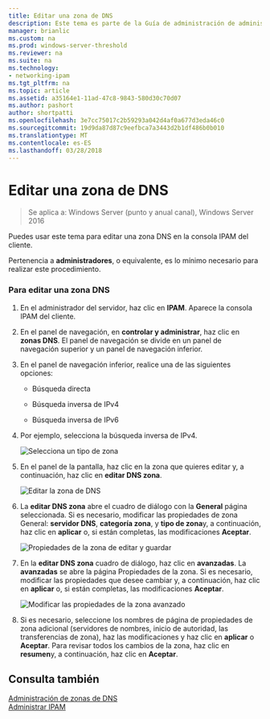 ```yaml
---
title: Editar una zona de DNS
description: Este tema es parte de la Guía de administración de administración de direcciones IP (IPAM) en Windows Server 2016.
manager: brianlic
ms.custom: na
ms.prod: windows-server-threshold
ms.reviewer: na
ms.suite: na
ms.technology:
- networking-ipam
ms.tgt_pltfrm: na
ms.topic: article
ms.assetid: a35164e1-11ad-47c8-9843-580d30c70d07
ms.author: pashort
author: shortpatti
ms.openlocfilehash: 3e7cc75017c2b59293a042d4af0a677d3eda46c0
ms.sourcegitcommit: 19d9da87d87c9eefbca7a3443d2b1df486b0b010
ms.translationtype: MT
ms.contentlocale: es-ES
ms.lasthandoff: 03/28/2018
---
```

# <a name="edit-a-dns-zone"></a>Editar una zona de DNS

>Se aplica a: Windows Server (punto y anual canal), Windows Server 2016

Puedes usar este tema para editar una zona DNS en la consola IPAM del cliente.  
  
Pertenencia a **administradores**, o equivalente, es lo mínimo necesario para realizar este procedimiento.  
  
### <a name="to-edit-a-dns-zone"></a>Para editar una zona DNS  
  
1.  En el administrador del servidor, haz clic en **IPAM**. Aparece la consola IPAM del cliente.  
  
2.  En el panel de navegación, en **controlar y administrar**, haz clic en **zonas DNS**. El panel de navegación se divide en un panel de navegación superior y un panel de navegación inferior.  
  
3.  En el panel de navegación inferior, realice una de las siguientes opciones:  
  
    -   Búsqueda directa  
  
    -   Búsqueda inversa de IPv4  
  
    -   Búsqueda inversa de IPv6  
  
4.  Por ejemplo, selecciona la búsqueda inversa de IPv4.  
  
    ![Selecciona un tipo de zona](../../media/Edit-a-DNS-Zone/ipam_EditZone_01.jpg)  
  
5.  En el panel de la pantalla, haz clic en la zona que quieres editar y, a continuación, haz clic en **editar DNS zona**.  
  
    ![Editar la zona de DNS](../../media/Edit-a-DNS-Zone/ipam_EditZone_02.jpg)  
  
6.  La **editar DNS zona** abre el cuadro de diálogo con la **General** página seleccionada. Si es necesario, modificar las propiedades de zona General: **servidor DNS**, **categoría zona**, y **tipo de zona**y, a continuación, haz clic en **aplicar** o, si están completas, las modificaciones **Aceptar**.  
  
    ![Propiedades de la zona de editar y guardar](../../media/Edit-a-DNS-Zone/ipam_EditZone_03a.jpg)  
  
7.  En la **editar DNS zona** cuadro de diálogo, haz clic en **avanzadas**. La **avanzadas** se abre la página Propiedades de la zona. Si es necesario, modificar las propiedades que desee cambiar y, a continuación, haz clic en **aplicar** o, si están completas, las modificaciones **Aceptar**.  
  
    ![Modificar las propiedades de la zona avanzado](../../media/Edit-a-DNS-Zone/ipam_EditZone_04a.jpg)  
  
8.  Si es necesario, seleccione los nombres de página de propiedades de zona adicional (servidores de nombres, inicio de autoridad, las transferencias de zona), haz las modificaciones y haz clic en **aplicar** o **Aceptar**. Para revisar todos los cambios de la zona, haz clic en **resumen**y, a continuación, haz clic en **Aceptar**.  
  
## <a name="see-also"></a>Consulta también  
[Administración de zonas de DNS](DNS-Zone-Management.md)  
[Administrar IPAM](Manage-IPAM.md)  
  


